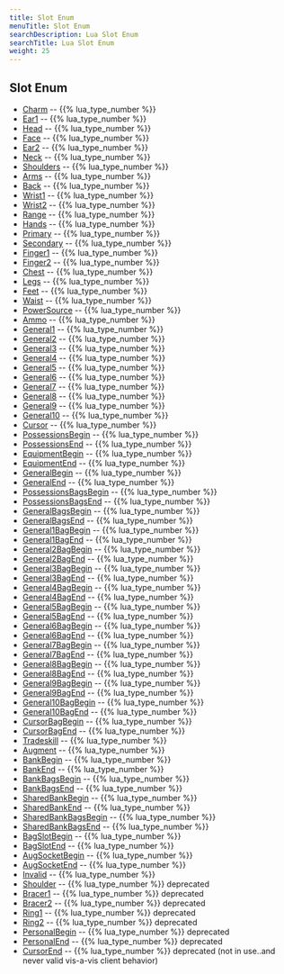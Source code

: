```yaml
---
title: Slot Enum
menuTitle: Slot Enum
searchDescription: Lua Slot Enum
searchTitle: Lua Slot Enum
weight: 25
---
```

## Slot Enum
- [Charm](charm) -- {{% lua_type_number %}}
- [Ear1](ear1) -- {{% lua_type_number %}}
- [Head](head) -- {{% lua_type_number %}}
- [Face](face) -- {{% lua_type_number %}}
- [Ear2](ear2) -- {{% lua_type_number %}}
- [Neck](neck) -- {{% lua_type_number %}}
- [Shoulders](shoulders) -- {{% lua_type_number %}}
- [Arms](arms) -- {{% lua_type_number %}}
- [Back](back) -- {{% lua_type_number %}}
- [Wrist1](wrist1) -- {{% lua_type_number %}}
- [Wrist2](wrist2) -- {{% lua_type_number %}}
- [Range](range) -- {{% lua_type_number %}}
- [Hands](hands) -- {{% lua_type_number %}}
- [Primary](primary) -- {{% lua_type_number %}}
- [Secondary](secondary) -- {{% lua_type_number %}}
- [Finger1](finger1) -- {{% lua_type_number %}}
- [Finger2](finger2) -- {{% lua_type_number %}}
- [Chest](chest) -- {{% lua_type_number %}}
- [Legs](legs) -- {{% lua_type_number %}}
- [Feet](feet) -- {{% lua_type_number %}}
- [Waist](waist) -- {{% lua_type_number %}}
- [PowerSource](powersource) -- {{% lua_type_number %}}
- [Ammo](ammo) -- {{% lua_type_number %}}
- [General1](general1) -- {{% lua_type_number %}}
- [General2](general2) -- {{% lua_type_number %}}
- [General3](general3) -- {{% lua_type_number %}}
- [General4](general4) -- {{% lua_type_number %}}
- [General5](general5) -- {{% lua_type_number %}}
- [General6](general6) -- {{% lua_type_number %}}
- [General7](general7) -- {{% lua_type_number %}}
- [General8](general8) -- {{% lua_type_number %}}
- [General9](general9) -- {{% lua_type_number %}}
- [General10](general10) -- {{% lua_type_number %}}
- [Cursor](cursor) -- {{% lua_type_number %}}
- [PossessionsBegin](possessionsbegin) -- {{% lua_type_number %}}
- [PossessionsEnd](possessionsend) -- {{% lua_type_number %}}
- [EquipmentBegin](equipmentbegin) -- {{% lua_type_number %}}
- [EquipmentEnd](equipmentend) -- {{% lua_type_number %}}
- [GeneralBegin](generalbegin) -- {{% lua_type_number %}}
- [GeneralEnd](generalend) -- {{% lua_type_number %}}
- [PossessionsBagsBegin](possessionsbagsbegin) -- {{% lua_type_number %}}
- [PossessionsBagsEnd](possessionsbagsend) -- {{% lua_type_number %}}
- [GeneralBagsBegin](generalbagsbegin) -- {{% lua_type_number %}}
- [GeneralBagsEnd](generalbagsend) -- {{% lua_type_number %}}
- [General1BagBegin](general1bagbegin) -- {{% lua_type_number %}}
- [General1BagEnd](general1bagend) -- {{% lua_type_number %}}
- [General2BagBegin](general2bagbegin) -- {{% lua_type_number %}}
- [General2BagEnd](general2bagend) -- {{% lua_type_number %}}
- [General3BagBegin](general3bagbegin) -- {{% lua_type_number %}}
- [General3BagEnd](general3bagend) -- {{% lua_type_number %}}
- [General4BagBegin](general4bagbegin) -- {{% lua_type_number %}}
- [General4BagEnd](general4bagend) -- {{% lua_type_number %}}
- [General5BagBegin](general5bagbegin) -- {{% lua_type_number %}}
- [General5BagEnd](general5bagend) -- {{% lua_type_number %}}
- [General6BagBegin](general6bagbegin) -- {{% lua_type_number %}}
- [General6BagEnd](general6bagend) -- {{% lua_type_number %}}
- [General7BagBegin](general7bagbegin) -- {{% lua_type_number %}}
- [General7BagEnd](general7bagend) -- {{% lua_type_number %}}
- [General8BagBegin](general8bagbegin) -- {{% lua_type_number %}}
- [General8BagEnd](general8bagend) -- {{% lua_type_number %}}
- [General9BagBegin](general9bagbegin) -- {{% lua_type_number %}}
- [General9BagEnd](general9bagend) -- {{% lua_type_number %}}
- [General10BagBegin](general10bagbegin) -- {{% lua_type_number %}}
- [General10BagEnd](general10bagend) -- {{% lua_type_number %}}
- [CursorBagBegin](cursorbagbegin) -- {{% lua_type_number %}}
- [CursorBagEnd](cursorbagend) -- {{% lua_type_number %}}
- [Tradeskill](tradeskill) -- {{% lua_type_number %}}
- [Augment](augment) -- {{% lua_type_number %}}
- [BankBegin](bankbegin) -- {{% lua_type_number %}}
- [BankEnd](bankend) -- {{% lua_type_number %}}
- [BankBagsBegin](bankbagsbegin) -- {{% lua_type_number %}}
- [BankBagsEnd](bankbagsend) -- {{% lua_type_number %}}
- [SharedBankBegin](sharedbankbegin) -- {{% lua_type_number %}}
- [SharedBankEnd](sharedbankend) -- {{% lua_type_number %}}
- [SharedBankBagsBegin](sharedbankbagsbegin) -- {{% lua_type_number %}}
- [SharedBankBagsEnd](sharedbankbagsend) -- {{% lua_type_number %}}
- [BagSlotBegin](bagslotbegin) -- {{% lua_type_number %}}
- [BagSlotEnd](bagslotend) -- {{% lua_type_number %}}
- [AugSocketBegin](augsocketbegin) -- {{% lua_type_number %}}
- [AugSocketEnd](augsocketend) -- {{% lua_type_number %}}
- [Invalid](invalid) -- {{% lua_type_number %}}
- [Shoulder](shoulder) -- {{% lua_type_number %}} deprecated
- [Bracer1](bracer1) -- {{% lua_type_number %}} deprecated
- [Bracer2](bracer2) -- {{% lua_type_number %}} deprecated
- [Ring1](ring1) -- {{% lua_type_number %}} deprecated
- [Ring2](ring2) -- {{% lua_type_number %}} deprecated
- [PersonalBegin](personalbegin) -- {{% lua_type_number %}} deprecated
- [PersonalEnd](personalend) -- {{% lua_type_number %}} deprecated
- [CursorEnd](cursorend) -- {{% lua_type_number %}} deprecated (not in use..and never valid vis-a-vis client behavior)